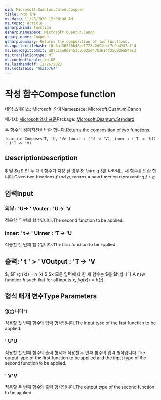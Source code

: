 ```yaml
---
uid: Microsoft.Quantum.Canon.Compose
title: 작성 함수
ms.date: 11/25/2020 12:00:00 AM
ms.topic: article
qsharp.kind: function
qsharp.namespace: Microsoft.Quantum.Canon
qsharp.name: Compose
qsharp.summary: Returns the composition of two functions.
ms.openlocfilehash: f8c6ad36220b48be1723c2d91cbf7c0a4947af14
ms.sourcegitcommit: a87c1aa8e7453360025e47ba614f25b02ea84ec3
ms.translationtype: MT
ms.contentlocale: ko-KR
ms.lasthandoff: 11/26/2020
ms.locfileid: "96216764"
---
```

# <a name="compose-function"></a><span data-ttu-id="7397c-102">작성 함수</span><span class="sxs-lookup"><span data-stu-id="7397c-102">Compose function</span></span>

<span data-ttu-id="7397c-103">네임 스페이스: [Microsoft. 양자](xref:Microsoft.Quantum.Canon)</span><span class="sxs-lookup"><span data-stu-id="7397c-103">Namespace: [Microsoft.Quantum.Canon](xref:Microsoft.Quantum.Canon)</span></span>

<span data-ttu-id="7397c-104">패키지: [Microsoft 양자 표준](https://nuget.org/packages/Microsoft.Quantum.Standard)</span><span class="sxs-lookup"><span data-stu-id="7397c-104">Package: [Microsoft.Quantum.Standard](https://nuget.org/packages/Microsoft.Quantum.Standard)</span></span>


<span data-ttu-id="7397c-105">두 함수의 컴퍼지션을 반환 합니다.</span><span class="sxs-lookup"><span data-stu-id="7397c-105">Returns the composition of two functions.</span></span>

```qsharp
function Compose<'T, 'U, 'V> (outer : ('U -> 'V), inner : ('T -> 'U)) : ('T -> 'V)
```


## <a name="description"></a><span data-ttu-id="7397c-106">Description</span><span class="sxs-lookup"><span data-stu-id="7397c-106">Description</span></span>

<span data-ttu-id="7397c-107">$ 및 $g $ $f 두 개의 함수가 지정 된 경우 $f \circ g $를 나타내는 새 함수를 반환 합니다.</span><span class="sxs-lookup"><span data-stu-id="7397c-107">Given two functions $f$ and $g$, returns a new function representing $f \circ g$.</span></span>

## <a name="input"></a><span data-ttu-id="7397c-108">입력</span><span class="sxs-lookup"><span data-stu-id="7397c-108">Input</span></span>

### <a name="outer--u---v"></a><span data-ttu-id="7397c-109">외부: ' U-> ' V</span><span class="sxs-lookup"><span data-stu-id="7397c-109">outer : 'U -> 'V</span></span>

<span data-ttu-id="7397c-110">적용할 두 번째 함수입니다.</span><span class="sxs-lookup"><span data-stu-id="7397c-110">The second function to be applied.</span></span>


### <a name="inner--t---u"></a><span data-ttu-id="7397c-111">inner: ' t-> ' U</span><span class="sxs-lookup"><span data-stu-id="7397c-111">inner : 'T -> 'U</span></span>

<span data-ttu-id="7397c-112">적용할 첫 번째 함수입니다.</span><span class="sxs-lookup"><span data-stu-id="7397c-112">The first function to be applied.</span></span>



## <a name="output--t---v"></a><span data-ttu-id="7397c-113">출력: ' t ' > ' V</span><span class="sxs-lookup"><span data-stu-id="7397c-113">Output : 'T -> 'V</span></span>

<span data-ttu-id="7397c-114">$, $F (g (x)) = h (x) $ $x 모든 입력에 대 한 새 함수는 $를 $h 합니다.</span><span class="sxs-lookup"><span data-stu-id="7397c-114">A new function $h$ such that for all inputs $x$, $f(g(x)) = h(x)$.</span></span>

## <a name="type-parameters"></a><span data-ttu-id="7397c-115">형식 매개 변수</span><span class="sxs-lookup"><span data-stu-id="7397c-115">Type Parameters</span></span>

### <a name="t"></a><span data-ttu-id="7397c-116">없습니다</span><span class="sxs-lookup"><span data-stu-id="7397c-116">'T</span></span>

<span data-ttu-id="7397c-117">적용할 첫 번째 함수의 입력 형식입니다.</span><span class="sxs-lookup"><span data-stu-id="7397c-117">The input type of the first function to be applied.</span></span>
### <a name="u"></a><span data-ttu-id="7397c-118">' U</span><span class="sxs-lookup"><span data-stu-id="7397c-118">'U</span></span>

<span data-ttu-id="7397c-119">적용할 첫 번째 함수의 출력 형식과 적용할 두 번째 함수의 입력 형식입니다.</span><span class="sxs-lookup"><span data-stu-id="7397c-119">The output type of the first function to be applied and the input type of the second function to be applied.</span></span>
### <a name="v"></a><span data-ttu-id="7397c-120">' V</span><span class="sxs-lookup"><span data-stu-id="7397c-120">'V</span></span>

<span data-ttu-id="7397c-121">적용할 두 번째 함수의 출력 형식입니다.</span><span class="sxs-lookup"><span data-stu-id="7397c-121">The output type of the second function to be applied.</span></span>